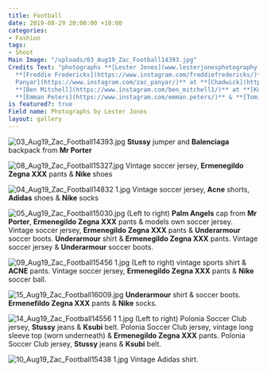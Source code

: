 ```yaml
---
title: Football
date: 2019-08-29 20:00:00 +10:00
categories:
- Fashion
tags:
- Shoot
Main Image: "/uploads/03_Aug19_Zac_Football14393.jpg"
Credits Text: "photographs **[Lester Jones](www.lesterjonesphotography.com)**\nstyling
  **[Freddie Fredericks](https://www.instagram.com/freddiefredericks/)**\ntalent **[Zac
  Panyar](https://www.instagram.com/zac_panyar/)** at **[Chadwick](https://www.instagram.com/chadwickmodels/)**,
  **[Ben Mitchell](https://www.instagram.com/ben_mitchell1/)** at **[Kult](https://www.instagram.com/kultaustralia/)**,
  **[Emman Peters](https://www.instagram.com/emman.peters/)** & **[Tomislav Bazdaric](https://www.instagram.com/tomislav.bazdaric/)** "
is featured?: true
Field name: Photographs by Lester Jones
layout: gallery
---
```


![03_Aug19_Zac_Football14393.jpg](/uploads/03_Aug19_Zac_Football14393.jpg)
**Stussy** jumper and **Balenciaga** backpack from **Mr Porter**

![08_Aug19_Zac_Football15327.jpg](/uploads/08_Aug19_Zac_Football15327.jpg)
Vintage soccer jersey, **Ermenegildo Zegna XXX** pants & **Nike** shoes

![04_Aug19_Zac_Football14832 1.jpg](/uploads/04_Aug19_Zac_Football14832%201.jpg)
Vintage soccer jersey, **Acne** shorts, **Adidas** shoes & **Nike** socks

![05_Aug19_Zac_Football15030.jpg](/uploads/05_Aug19_Zac_Football15030.jpg)
(Left to right) **Palm Angels** cap from **Mr Porter**, **Ermenegildo Zegna XXX** pants & models own soccer jersey. Vintage soccer jersey, **Ermenegildo Zegna XXX** pants & **Underarmour** soccer boots. **Underarmour** shirt & **Ermenegildo Zegna XXX** pants. Vintage soccer jersey & **Underarmour** soccer boots.

![09_Aug19_Zac_Football15456 1.jpg](/uploads/09_Aug19_Zac_Football15456%201.jpg)
(Left to right) vintage sports shirt & **ACNE** pants. Vintage soccer jersey, **Ermenegildo Zegna XXX** pants & **Nike** soccer ball.

![15_Aug19_Zac_Football16009.jpg](/uploads/15_Aug19_Zac_Football16009.jpg)
**Underarmour** shirt & soccer boots. **Ermenefildo Zegna XXX** pants & **Nike** socks.

![14_Aug19_Zac_Football14556 1 1.jpg](/uploads/14_Aug19_Zac_Football14556%201%201.jpg)
(Left to right) Polonia Soccer Club jersey, **Stussy** jeans & **Ksubi** belt. Polonia Soccer Club jersey, vintage long sleeve top (worn underneath) & **Ermenegildo Zegna XXX** pants. Polonia Soccer Club jersey, **Stussy** jeans & **Ksubi** belt.

![10_Aug19_Zac_Football15438 1.jpg](/uploads/10_Aug19_Zac_Football15438%201.jpg)
Vintage Adidas shirt.
